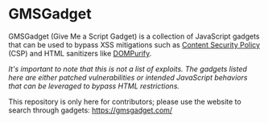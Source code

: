 # GMSGadget

GMSGadget (Give Me a Script Gadget) is a collection of JavaScript gadgets that can be used to bypass XSS mitigations such as <a target="_blank" href="https://developer.mozilla.org/en-US/docs/Web/HTTP/Guides/CSP">Content Security Policy</a> (CSP) and HTML sanitizers like <a target="_blank" href="https://github.com/cure53/DOMPurify">DOMPurify</a>.

*It's important to note that this is not a list of exploits. The gadgets listed here are either patched vulnerabilities or intended JavaScript behaviors that can be leveraged to bypass HTML restrictions.*

This repository is only here for contributors; please use the website to search through gadgets: https://gmsgadget.com/